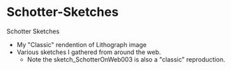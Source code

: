 # Schotter-Sketches
Schotter Sketches 
- My "Classic" rendention of Lithograph image 
- Various sketches I gathered from around the web.
  - Note the sketch_SchotterOnWeb003 is also a "classic" reproduction.
